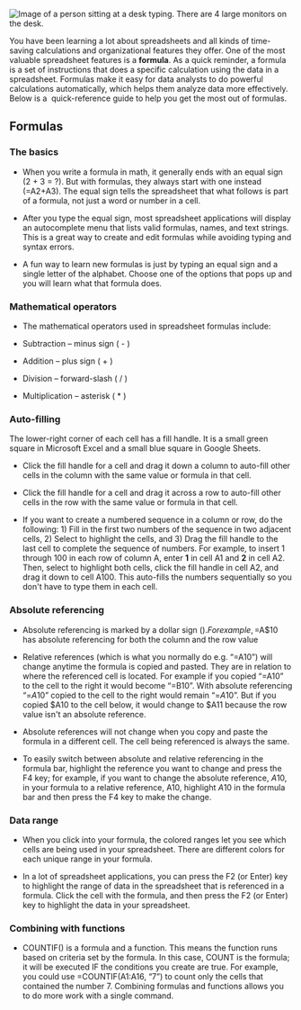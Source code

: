 
![Image of a person sitting at a desk typing. There are 4 large monitors on the desk.](https://d3c33hcgiwev3.cloudfront.net/imageAssetProxy.v1/PE5j-mUASqeOY_plAKqnWQ_cd82279da48343a59f23f6b0a560d274_Screen-Shot-2021-03-04-at-5.29.46-PM.png?expiry=1628121600000&hmac=4n5DvHAKysCdue6Ki7fe5ftHJhL9uNmGuqj78y8nQmY)

You have been learning a lot about spreadsheets and all kinds of time-saving calculations and organizational features they offer. One of the most valuable spreadsheet features is a **formula**. As a quick reminder, a formula is a set of instructions that does a specific calculation using the data in a spreadsheet. Formulas make it easy for data analysts to do powerful calculations automatically, which helps them analyze data more effectively. Below is a  quick-reference guide to help you get the most out of formulas.

## Formulas

### **The basics**

-   When you write a formula in math, it generally ends with an equal sign (2 + 3 = ?). But with formulas, they always start with one instead (=A2+A3). The equal sign tells the spreadsheet that what follows is part of a formula, not just a word or number in a cell. 
    
-   After you type the equal sign, most spreadsheet applications will display an autocomplete menu that lists valid formulas, names, and text strings. This is a great way to create and edit formulas while avoiding typing and syntax errors.
    
-   A fun way to learn new formulas is just by typing an equal sign and a single letter of the alphabet. Choose one of the options that pops up and you will learn what that formula does.
    

### **Mathematical operators**

-   The mathematical operators used in spreadsheet formulas include:
    
-   Subtraction – minus sign ( - )
    
-   Addition – plus sign ( + )
    
-   Division – forward-slash ( / )
    
-   Multiplication – asterisk ( * )
    

### **Auto-filling**

The lower-right corner of each cell has a fill handle. It is a small green square in Microsoft Excel and a small blue square in Google Sheets.

-   Click the fill handle for a cell and drag it down a column to auto-fill other cells in the column with the same value or formula in that cell. 
    
-   Click the fill handle for a cell and drag it across a row to auto-fill other cells in the row with the same value or formula in that cell. 
    
-   If you want to create a numbered sequence in a column or row, do the following: 1) Fill in the first two numbers of the sequence in two adjacent cells, 2) Select to highlight the cells, and 3) Drag the fill handle to the last cell to complete the sequence of numbers. For example, to insert 1 through 100 in each row of column A, enter **1** in cell A1 and **2** in cell A2. Then, select to highlight both cells, click the fill handle in cell A2, and drag it down to cell A100. This auto-fills the numbers sequentially so you don't have to type them in each cell.
    

### **Absolute referencing**

-   Absolute referencing is marked by a dollar sign ($). For example, =$A$10 has absolute referencing for both the column and the row value
    
-   Relative references (which is what you normally do e.g. “=A10”) will change anytime the formula is copied and pasted. They are in relation to where the referenced cell is located. For example if you copied “=A10” to the cell to the right it would become “=B10”. With absolute referencing “=$A$10” copied to the cell to the right would remain “=$A$10”. But if you copied $A10 to the cell below, it would change to $A11 because the row value isn't an absolute reference.
    
-   Absolute references will not change when you copy and paste the formula in a different cell. The cell being referenced is always the same.
    
-   To easily switch between absolute and relative referencing in the formula bar, highlight the reference you want to change and press the F4 key; for example, if you want to change the absolute reference, $A$10, in your formula to a relative reference, A10, highlight $A$10 in the formula bar and then press the F4 key to make the change.
    

### **Data range**

-   When you click into your formula, the colored ranges let you see which cells are being used in your spreadsheet. There are different colors for each unique range in your formula.
    

-   In a lot of spreadsheet applications, you can press the F2 (or Enter) key to highlight the range of data in the spreadsheet that is referenced in a formula. Click the cell with the formula, and then press the F2 (or Enter) key to highlight the data in your spreadsheet.
    

### **Combining with functions**

-   COUNTIF() is a formula and a function. This means the function runs based on criteria set by the formula. In this case, COUNT is the formula; it will be executed IF the conditions you create are true. For example, you could use =COUNTIF(A1:A16, “7”) to count only the cells that contained the number 7. Combining formulas and functions allows you to do more work with a single command.